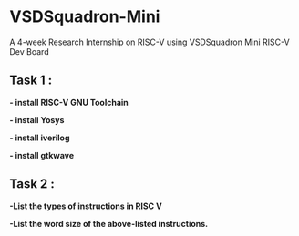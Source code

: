 # VSDSquadron-Mini
A 4-week Research Internship on RISC-V using VSDSquadron Mini RISC-V Dev Board
## Task 1 :
<b></p> - install RISC-V GNU Toolchain </br>

</p>- install Yosys </p>

</p>- install iverilog  </p>

</p></p>- install gtkwave  </p>

## Task 2 :
<b></p>-List the types of instructions in RISC V </br>
</p> -List the word size of the above-listed instructions.

